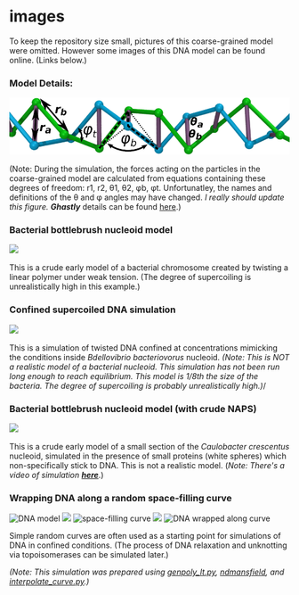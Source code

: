 images
========

To keep the repository size small, pictures of this coarse-grained model were
omitted.  However some images of this DNA model can be found online.
(Links below.)


### Model Details:

![](https://raw.githubusercontent.com/jewettaij/dlpdb/master/examples/dna_example/statistics_keeping_every_3rd_base_pair/dsDNA_3to1_C3p.png)

(Note: During the simulation, the forces acting on the particles in the 
coarse-grained model are calculated from equations containing these
degrees of freedom: r1, r2, θ1, θ2, φb, φt.
Unfortunatley, the names and definitions of the θ and φ angles may have changed.
*I really should update this figure.*
***Ghastly*** details can be found [here](../moltemplate_files).)


### Bacterial bottlebrush nucleoid model

![](http://moltemplate.org/images/misc/plectenomic_bottlebrush_off_axis_bbk.jpg)

This is a crude early model of a bacterial chromosome created by twisting a linear polymer under weak tension.  (The degree of supercoiling is unrealistically high in this example.)

### Confined supercoiled DNA simulation

![](http://moltemplate.org/images/prokaryotes/confined_supercoiling_2016-1-13.jpg)

This is a simulation of twisted DNA confined at concentrations mimicking the
conditions inside *Bdellovibrio bacteriovorus* nucleoid.
*(Note: This is NOT a realistic model of a bacterial nucleoid.
 This simulation has not been run long enough to reach equilibrium.
 This model is 1/8th the size of the bacteria.
 The degree of supercoiling is probably unrealistically high.)*/


### Bacterial bottlebrush nucleoid model (with crude NAPS)

![](http://moltemplate.org/images/prokaryotes/condensation_supercoiling+proteinglue_2016-3-26.jpg)

This is a crude early model of a small section of the
*Caulobacter crescentus* nucleoid, simulated in the presence of small
proteins (white spheres) which non-specifically stick to DNA.
This is not a realistic model.
(*Note: There's a video of simulation* [***here***](https://www.youtube.com/watch?v=A_ER8ztxl5I).)

### Wrapping DNA along a random space-filling curve

![DNA model](https://raw.githubusercontent.com/jewettaij/ndmansfield/master/doc/images/moltemplate_usage/CG_dsDNA_gold_turquoise.gif)
![](https://raw.githubusercontent.com/jewettaij/ndmansfield/master/doc/images/plus.png)
![space-filling curve](https://raw.githubusercontent.com/jewettaij/ndmansfield/master/doc/images/hamiltonian_paths_16x16x16.gif)
![](https://raw.githubusercontent.com/jewettaij/ndmansfield/master/doc/images/rightarrow.png)
![DNA wrapped along curve](https://raw.githubusercontent.com/jewettaij/ndmansfield/master/doc/images/moltemplate_usage/wrap_CG_dsDNA_around_a_curve_from_ndmansfield_LLR.png)

Simple random curves are often used as a starting point for simulations
of DNA in confined conditions.
(The process of DNA relaxation and unknotting via topoisomerases
 can be simulated later.)

*(Note: This simulation was prepared using [genpoly_lt.py](https://github.com/jewettaij/moltemplate/blob/master/doc/doc_genpoly_lt.md), [ndmansfield](https://github.com/jewettaij/ndmansfield), and [interpolate_curve.py](https://github.com/jewettaij/moltemplate/blob/master/doc/doc_interpolate_curve.md).)*


